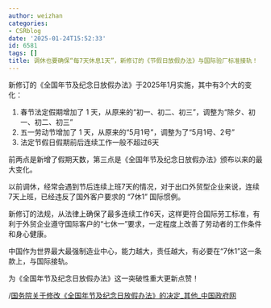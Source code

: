 ```yaml
---
author: weizhan
categories:
- CSRblog
date: '2025-01-24T15:52:33'
id: 6581
tags: []
title: 调休也要确保“每7天休息1天”，新修订的《节假日放假办法》与国际验厂标准接轨！
---
```


新修订的《全国年节及纪念日放假办法》于2025年1月实施，其中有3个大的变化：

  1. 春节法定假期增加了 1 天，从原来的“初一、初二、初三”，调整为“除夕、初一、初二、初三”
  2. 五一劳动节增加了 1 天，从原来的“5月1号”，调整为了“5月1号、2号”
  3. 法定节假日假期前后连续工作一般不超过6天

前两点是新增了假期天数，第三点是《全国年节及纪念日放假办法》颁布以来的最大变化。

以前调休，经常会遇到节后连续上班7天的情况，对于出口外贸型企业来说，连续7天上班，已经违反了国外客户要求的 “7休1” 国际惯例。

新修订的法规，从法律上确保了最多连续工作6天，这样更符合国际劳工标准，有利于外贸企业遵守国际客户的“七休一”要求，一定程度上改善了劳动者的工作条件和身心健康。

中国作为世界最大最强制造业中心，能力越大，责任越大，有必要在“7休1”这一条款上，与国际接轨。

为《全国年节及纪念日放假办法》这一突破性重大更新点赞！

/[国务院关于修改《全国年节及纪念日放假办法》的决定_其他_中国政府网](https://www.gov.cn/zhengce/content/202411/content_6986380.htm)

